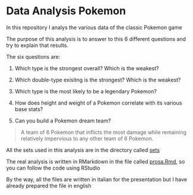 # Data Analysis Pokemon
In this repository I analys the various data of the classic Pokemon game

The purpose of this analysis is to answer to this 6 different questions and try to explain that results.  

The six questions are:  
1. Which type is the strongest overall? Which is the weakest? 

2. Which double-type exisitng is the strongest? Which is the weakest?  

3. Which type is the most likely to be a legendary Pokemon?  

4. How does height and weight of a Pokemon correlate with its various base stats?  

5. Can you build a Pokemon dream team?  

  > A team of 6 Pokemon that inflicts the most damage while remaining relatively impervious to any other team of 6 Pokemon.

All the sets used in this analysis are in the directory called [sets](https://github.com/massimilianobaldo/data-analysis-pokemon/tree/master/sets)

The real analysis is written in RMarkdown in the file called [prosa.Rmd](https://github.com/massimilianobaldo/data-analysis-pokemon/tree/master/prosa.Rmd), so you can follow the code using RStudio

By the way, all the files are written in italian for the presentation but I have already prepared the file in english
